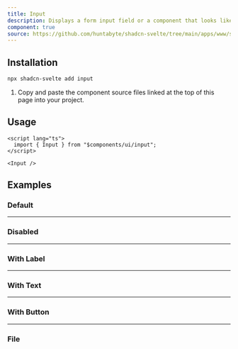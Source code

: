 ```yaml
---
title: Input
description: Displays a form input field or a component that looks like an input field.
component: true
source: https://github.com/huntabyte/shadcn-svelte/tree/main/apps/www/src/lib/components/ui/input
---
```


<script>
  import { ComponentExample, ManualInstall } from '$lib/components/docs';
  import { InputDemo, InputDisabled, InputWithLabel, InputWithText, InputFile, InputWithButton } from '@/registry/default/example'
</script>

<ComponentExample src="src/lib/registry/default/example/input/input-demo.svelte" >

<div slot="example" style="max-width: 24rem; width: 100%;">
<InputDemo />
</div>

</ComponentExample>

## Installation

```bash
npx shadcn-svelte add input
```

<ManualInstall>

1. Copy and paste the component source files linked at the top of this page into your project.

</ManualInstall>

## Usage

```svelte
<script lang="ts">
  import { Input } from "$components/ui/input";
</script>
```

```svelte
<Input />
```

## Examples

### Default

<ComponentExample src="src/lib/registry/default/example/input/input-demo.svelte">

<div slot="example" style="max-width: 24rem; width: 100%;">
<InputDemo />
</div>

</ComponentExample>

---

### Disabled

<ComponentExample src="src/lib/registry/default/example/input/input-disabled.svelte">

<div slot="example" style="max-width: 24rem; width: 100%;">
<InputDisabled />
</div>

</ComponentExample>

---

### With Label

<ComponentExample src="src/lib/registry/default/example/input/input-with-label.svelte">

<div slot="example" style="max-width: 24rem; width: 100%;">
<InputWithLabel />
</div>

</ComponentExample>

---

### With Text

<ComponentExample src="src/lib/registry/default/example/input/input-with-text.svelte">

<div slot="example" style="max-width: 24rem; width: 100%;">
<InputWithText />
</div>

</ComponentExample>

---

### With Button

<ComponentExample src="src/lib/registry/default/example/input/input-with-button.svelte">

<div slot="example" style="max-width: 24rem; width: 100%;">
<InputWithButton />
</div>

</ComponentExample>

---

### File

<ComponentExample src="src/lib/registry/default/example/input/input-file.svelte">

<div slot="example" style="max-width: 24rem; width: 100%;">
<InputFile />
</div>

</ComponentExample>
